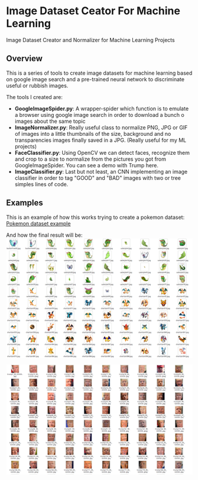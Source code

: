 # Image Dataset Ceator For Machine Learning
Image Dataset Creator and Normalizer for Machine Learning Projects

## Overview
This is a series of tools to create image datasets for machine learning based on google image search and a pre-trained neural network to discriminate useful or rubbish images.

The tools I created are:
* **GoogleImageSpider.py**: A wrapper-spider which function is to emulate a browser using google image search in order to download a bunch o images about the same topic
* **ImageNormalizer.py**: Really useful class to normalize PNG, JPG or GIF of images into a little thumbnails of the size, background and no transparencies images finally saved in a JPG. (Really useful for my ML projects)
* **FaceClassifier.py**: Using OpenCV we can detect faces, recognize them and crop to a size to normalize from the pictures you got from GoogleImageSpider. You can see a demo with Trump here.
* **ImageClassifier.py**: Last but not least, an CNN implementing an image classifier in order to tag "GOOD" and "BAD" images with two or tree simples lines of code.

## Examples
This is an example of how this works trying to create a pokemon dataset: [Pokemon dataset example](https://github.com/ianholing/image_dataset_creator_for_ML/blob/master/get_them_all.ipynb)

And how the final result will be:
![FINAL DATASET 1](git_images/final_dataset_demo_1.png)

![FINAL DATASET 2](git_images/trump_dataset.png)
